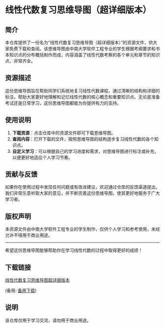 # 线性代数复习思维导图（超详细版本）

## 简介

本仓库提供了一份名为“线性代数复习思维导图（超详细版本）”的资源文件，供大家免费下载和查阅。该思维导图由中南大学软件工程专业的学生根据考纲要求和书本知识点的分布概括制作而成，内容涵盖了线性代数考察的各个单元和章节的知识点，非常齐全。

## 资源描述

这份思维导图旨在帮助同学们系统地复习线性代数课程，通过清晰的结构和详细的标注，帮助大家更好地理解和记忆线性代数的核心概念和重要知识点。无论是准备考试还是日常学习，这份思维导图都能为你提供有力的支持。

## 使用说明

1. **下载资源**：点击仓库中的资源文件即可下载思维导图。
2. **查阅内容**：打开下载的文件，按照思维导图的结构逐步复习线性代数的各个知识点。
3. **自定义学习**：可以根据自己的学习进度和需求，对思维导图进行标注或补充，以便更好地适应个人学习节奏。

## 贡献与反馈

如果你在使用过程中发现任何问题或有改进建议，欢迎通过仓库的反馈渠道提出。我们非常乐意听取大家的意见，并不断完善这份思维导图，使其更好地服务于广大学习者。

## 版权声明

本资源文件由中南大学软件工程专业的学生制作，仅供个人学习和参考使用，未经允许不得用于商业用途。

---

希望这份思维导图能够帮助你在学习线性代数的过程中取得更好的成绩！

## 下载链接
[线性代数复习思维导图超详细版本](https://pan.quark.cn/s/775365f6ca79) 

(备用: [备用下载](https://pan.baidu.com/s/11gAmWZNlmoXYldU4ooRUyw?pwd=1234))

## 说明

该仓库仅用于学习交流，请勿用于商业用途。
